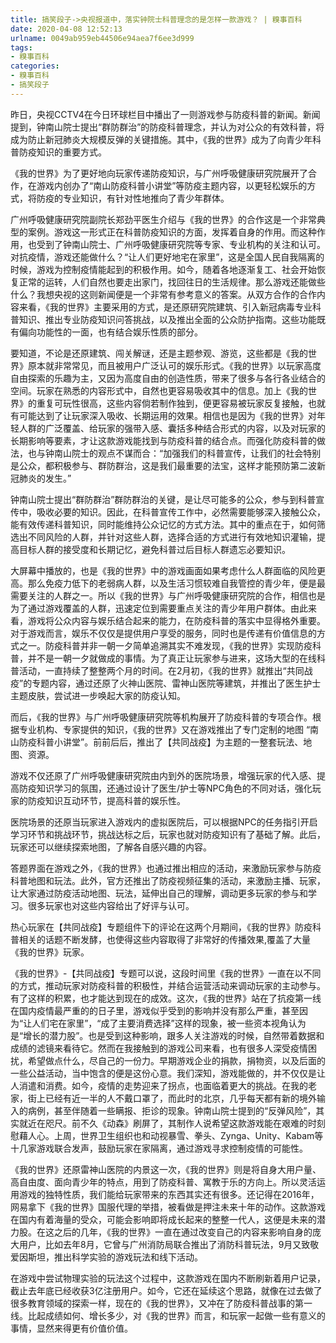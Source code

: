 ```yaml
---
title: 搞笑段子->央视报道中，落实钟院士科普理念的是怎样一款游戏？ | 糗事百科
date: 2020-04-08 12:52:13
urlname: 0049ab959eb44506e94aea7f6ee3d999
tags: 
- 糗事百科
categories:
- 糗事百科
- 搞笑段子
---
```

昨日，央视CCTV4在今日环球栏目中播出了一则游戏参与防疫科普的新闻。新闻提到，钟南山院士提出“群防群治”的防疫科普理念，并认为对公众的有效科普，将成为防止新冠肺炎大规模反弹的关键措施。其中，《我的世界》成为了向青少年科普防疫知识的重要方式。

《我的世界》为了更好地向玩家传递防疫知识，与广州呼吸健康研究院展开了合作，在游戏内创办了“南山防疫科普小讲堂”等防疫主题内容，以更轻松娱乐的方式，将防疫的专业知识，有针对性地推向了青少年群体。

广州呼吸健康研究院副院长郑劲平医生介绍与《我的世界》的合作这是一个非常典型的案例。游戏这一形式正在科普防疫知识的方面，发挥着自身的作用。而这种作用，也受到了钟南山院士、广州呼吸健康研究院等专家、专业机构的关注和认可。对抗疫情，游戏还能做什么？“让人们更好地宅在家里”，这是全国人民自我隔离的时候，游戏为控制疫情能起到的积极作用。如今，随着各地逐渐复工、社会开始恢复正常的运转，人们自然也要走出家门，找回往日的生活规律。那么游戏还能做些什么？我想央视的这则新闻便是一个非常有参考意义的答案。从双方合作的合作内容来看，《我的世界》主要采用的方式，是还原研究院建筑、引入新冠病毒专业科普知识、推出专业防疫知识问答挑战，以及推出全面的公众防护指南。这些功能既有偏向功能性的一面，也有结合娱乐性质的部分。

要知道，不论是还原建筑、闯关解谜，还是主题参观、游览，这些都是《我的世界》原本就非常常见，而且被用户广泛认可的娱乐形式。《我的世界》以玩家高度自由探索的乐趣为主，又因为高度自由的创造性质，带来了很多与各行各业结合的空间。玩家在熟悉的内容形式中，自然也更容易吸收其中的信息。加上《我的世界》的重复可玩性很高，这些内容倘若制作独到，便更容易被玩家反复接触，也就有可能达到了让玩家深入吸收、长期运用的效果。相信也是因为《我的世界》对年轻人群的广泛覆盖、给玩家的强带入感、囊括多种结合形式的内容，以及对玩家的长期影响等要素，才让这款游戏能找到与防疫科普的结合点。而强化防疫科普的做法，也与钟南山院士的观点不谋而合：“加强我们的科普宣传，让我们的社会特别是公众，都积极参与、群防群治，这是我们最重要的法宝，这样才能预防第二波新冠肺炎的发生。”

钟南山院士提出“群防群治”群防群治的关键，是让尽可能多的公众，参与到科普宣传中，吸收必要的知识。因此，在科普宣传工作中，必然需要能够深入接触公众，能有效传递科普知识，同时能维持公众记忆的方式方法。其中的重点在于，如何筛选出不同风险的人群，并针对这些人群，选择合适的方式进行有效地知识灌输，提高目标人群的接受度和长期记忆，避免科普过后目标人群遗忘必要知识。

大屏幕中播放的，也是《我的世界》中的游戏画面如果考虑什么人群面临的风险更高。那么免疫力低下的老弱病人群，以及生活习惯较难自我管控的青少年，便是最需要关注的人群之一。所以《我的世界》与广州呼吸健康研究院的合作，相信也是为了通过游戏覆盖的人群，迅速定位到需要重点关注的青少年用户群体。由此来看，游戏将公众内容与娱乐结合起来的能力，在防疫科普的落实中显得格外重要。对于游戏而言，娱乐不仅仅是提供用户享受的服务，同时也是传递有价值信息的方式之一。防疫科普并非一朝一夕简单追溯其实不难发现，《我的世界》实现防疫科普，并不是一朝一夕就做成的事情。为了真正让玩家参与进来，这场大型的在线科普活动，一直持续了整整两个月的时间。在2月初，《我的世界》就推出“共同战疫”的专题内容，通过还原了火神山医院、雷神山医院等建筑，并推出了医生护士主题皮肤，尝试进一步唤起大家的防疫认知。

而后，《我的世界》与广州呼吸健康研究院等机构展开了防疫科普的专项合作。根据专业机构、专家提供的知识，《我的世界》又在游戏推出了专门定制的地图 “南山防疫科普小讲堂”。前前后后，推出了【共同战疫】为主题的一整套玩法、地图、资源。

游戏不仅还原了广州呼吸健康研究院由内到外的医院场景，增强玩家的代入感、提高防疫知识学习的氛围，还通过设计了医生/护士等NPC角色的不同对话，强化玩家的防疫知识互动环节，提高科普的娱乐性。

医院场景的还原当玩家进入游戏内的虚拟医院后，可以根据NPC的任务指引开启学习环节和挑战环节，挑战达标之后，玩家也就对防疫知识有了基础了解。此后，玩家还可以继续探索地图，了解各自感兴趣的内容。

答题界面在游戏之外，《我的世界》也通过推出相应的活动，来激励玩家参与防疫科普地图和玩法。此外，官方还推出了防疫视频征集的活动，来激励主播、玩家，让大家通过防疫活动地图、玩法，延伸出自己的理解，调动更多玩家的参与和学习。很多玩家也对这些内容给出了好评与认可。

热心玩家在【共同战疫】专题组件下的评论在这两个月期间，《我的世界》防疫科普相关的话题不断发酵，也使得这些内容取得了非常好的传播效果,覆盖了大量《我的世界》玩家。

《我的世界》-【共同战疫】专题可以说，这段时间里《我的世界》一直在以不同的方式，推动玩家对防疫科普的积极性，并结合运营活动来调动玩家的主动参与。有了这样的积累，也才能达到现在的成效。这次，《我的世界》站在了抗疫第一线在国内疫情最严重的的日子里，游戏似乎受到的影响并没有那么严重，甚至因为“让人们宅在家里”，“成了主要消费选择”这样的现象，被一些资本视角认为是“增长的潜力股”。也是受到这种影响，跟多人关注游戏的时候，自然带着数据和成绩的滤镜来看待它。然而在我接触到的游戏公司来看，也有很多人深受疫情困扰，希望做点什么，尽自己的一份力。早期游戏企业的捐款，捐物资，以及后面的一些公益活动，当中饱含的便是这份心意。我们深知，游戏能做的，并不仅仅是让人消遣和消费。如今，疫情的走势迎来了拐点，也面临着更大的挑战。在我的老家，街上已经有近一半的人不戴口罩了，而此时的北京，几乎每天都有新的境外输入的病例，甚至伴随着一些瞒报、拒诊的现象。钟南山院士提到的“反弹风险”，其实就近在咫尺。前不久《动森》刷屏了，其制作人说希望这款游戏能在艰难的时刻慰藉人心。上周，世界卫生组织也和动视暴雪、拳头、Zynga、Unity、Kabam等十几家游戏联合发声，鼓励玩家在家隔离，通过游戏寻求控制疫情的可能性。

《我的世界》还原雷神山医院的内景这一次，《我的世界》则是将自身大用户量、高自由度、面向青少年的特点，用到了防疫科普、寓教于乐的方向上。所以灵活运用游戏的独特性质，我们能给玩家带来的东西其实还有很多。还记得在2016年，网易拿下《我的世界》国服代理的举措，被看做是押注未来十年的动作。这款游戏在国内有着海量的受众，可能会影响即将成长起来的整整一代人，这便是未来的潜力股。在这之后的几年，《我的世界》一直在通过改变自己的内容来影响自身的庞大用户，比如去年8月，它曾与广州消防局联合推出了消防科普玩法，9月又致敬爱因斯坦，推出科学实验的游戏玩法和线下活动。

在游戏中尝试物理实验的玩法这个过程中，这款游戏在国内不断刷新着用户记录，截止去年底已经收获3亿注册用户。如今，它还在延续这个思路，就像在过去做了很多教育领域的探索一样，现在的《我的世界》，又冲在了防疫科普战事的第一线。比起成绩如何、增长多少，对《我的世界》而言，和玩家一起做一些有意义的事情，显然来得更有价值价值。


